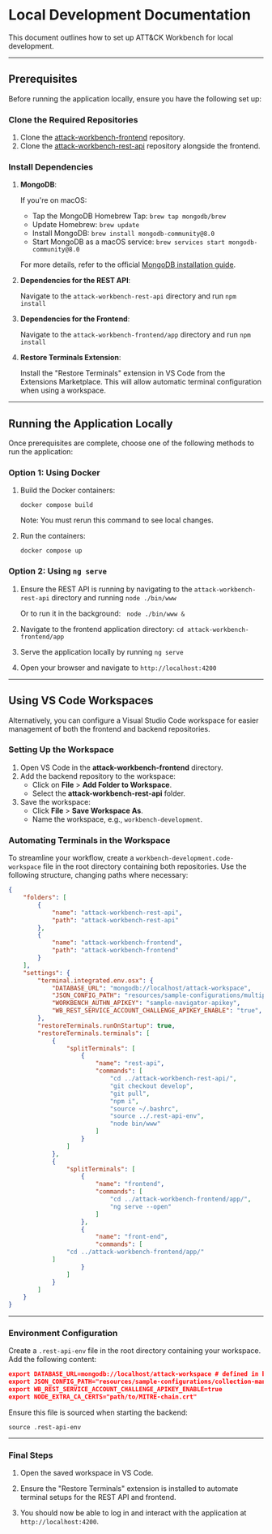 # Local Development Documentation

This document outlines how to set up ATT&CK Workbench for local development.

---

## Prerequisites

Before running the application locally, ensure you have the following set up:

### Clone the Required Repositories

1. Clone the [attack-workbench-frontend](https://github.com/center-for-threat-informed-defense/attack-workbench-frontend) repository.
2. Clone the [attack-workbench-rest-api](https://github.com/center-for-threat-informed-defense/attack-workbench-rest-api) repository alongside the frontend.

### Install Dependencies

1. **MongoDB**:  

    If you're on macOS:
    - Tap the MongoDB Homebrew Tap: `brew tap mongodb/brew`
    - Update Homebrew: `brew update`
    - Install MongoDB: `brew install mongodb-community@8.0`
    - Start MongoDB as a macOS service: `brew services start mongodb-community@8.0`

    For more details, refer to the official [MongoDB installation guide](https://www.mongodb.com/docs/manual/tutorial/install-mongodb-on-os-x/).

2. **Dependencies for the REST API**:  

    Navigate to the `attack-workbench-rest-api` directory and run `npm install`

3. **Dependencies for the Frontend**:  

    Navigate to the `attack-workbench-frontend/app` directory and run `npm install`

4. **Restore Terminals Extension**:  
    
    Install the "Restore Terminals" extension in VS Code from the Extensions Marketplace. This will allow automatic terminal configuration when using a workspace.

---
## Running the Application Locally

Once prerequisites are complete, choose one of the following methods to run the application:

### Option 1: Using Docker

1. Build the Docker containers:  

    `docker compose build`

    Note: You must rerun this command to see local changes.
2. Run the containers:  

    `docker compose up`

### Option 2: Using `ng serve`

1. Ensure the REST API is running by navigating to the `attack-workbench-rest-api` directory and running `node ./bin/www`  
    
    Or to run it in the background:  
    `node ./bin/www &`

2. Navigate to the frontend application directory: `cd attack-workbench-frontend/app`

3. Serve the application locally by running `ng serve`

4. Open your browser and navigate to `http://localhost:4200`


---

## Using VS Code Workspaces

Alternatively, you can configure a Visual Studio Code workspace for easier management of both the frontend and backend repositories.

### Setting Up the Workspace

1. Open VS Code in the **attack-workbench-frontend** directory.
2. Add the backend repository to the workspace:
    - Click on **File** > **Add Folder to Workspace**.
    - Select the **attack-workbench-rest-api** folder.
3. Save the workspace:
    - Click **File** > **Save Workspace As**.
    - Name the workspace, e.g., `workbench-development`.

### Automating Terminals in the Workspace

To streamline your workflow, create a `workbench-development.code-workspace` file in the root directory containing both repositories. Use the following structure, changing paths where necessary:

```json
{
    "folders": [
        {
            "name": "attack-workbench-rest-api",
            "path": "attack-workbench-rest-api"
        },
        {
            "name": "attack-workbench-frontend",
            "path": "attack-workbench-frontend"
        }
    ],
    "settings": {
        "terminal.integrated.env.osx": {
            "DATABASE_URL": "mongodb://localhost/attack-workspace",
            "JSON_CONFIG_PATH": "resources/sample-configurations/multiple-apikey-services.json",
            "WORKBENCH_AUTHN_APIKEY": "sample-navigator-apikey",
            "WB_REST_SERVICE_ACCOUNT_CHALLENGE_APIKEY_ENABLE": "true",
        },
        "restoreTerminals.runOnStartup": true,
        "restoreTerminals.terminals": [
            {
                "splitTerminals": [
                    {
                        "name": "rest-api",
                        "commands": [
                            "cd ../attack-workbench-rest-api/",
                            "git checkout develop",
                            "git pull",
                            "npm i",
                            "source ~/.bashrc",
                            "source ../.rest-api-env",
                            "node bin/www"
                        ]
                    }
                ]
            },
            {
                "splitTerminals": [
                    {
                        "name": "frontend",
                        "commands": [
                            "cd ../attack-workbench-frontend/app/",
                            "ng serve --open"
                        ]
                    },
                    {
                        "name": "front-end",
                        "commands": [
			    "cd ../attack-workbench-frontend/app/"
			]
                    }
                ]
            }
        ]
    }
}
```

---

### Environment Configuration

Create a `.rest-api-env` file in the root directory containing your workspace. Add the following content:

```json
export DATABASE_URL=mongodb://localhost/attack-workspace # defined in bashrc
export JSON_CONFIG_PATH="resources/sample-configurations/collection-manager-apikey.json"
export WB_REST_SERVICE_ACCOUNT_CHALLENGE_APIKEY_ENABLE=true
export NODE_EXTRA_CA_CERTS="path/to/MITRE-chain.crt"    
```

Ensure this file is sourced when starting the backend:  

`source .rest-api-env`

---

### Final Steps

1. Open the saved workspace in VS Code.

2. Ensure the "Restore Terminals" extension is installed to automate terminal setups for the REST API and frontend.

3. You should now be able to log in and interact with the application at `http://localhost:4200`.